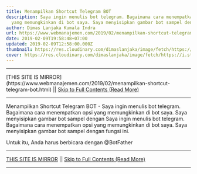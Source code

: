 ```yaml
---
title: Menampilkan Shortcut Telegram BOT
description: Saya ingin menulis bot telegram. Bagaimana cara menempatkan opsi
  yang memungkinkan di bot saya. Saya menyisipkan gambar bot sampel dengan
author: Dimas Lanjaka Kumala Indra
url: https://www.webmanajemen.com/2019/02/menampilkan-shortcut-telegram-bot.html
date: 2019-02-09T19:58:48+07:00
updated: 2019-02-09T12:58:00.000Z
thumbnail: https://res.cloudinary.com/dimaslanjaka/image/fetch/https://i.stack.imgur.com/PPlQ0.png
cover: https://res.cloudinary.com/dimaslanjaka/image/fetch/https://i.stack.imgur.com/PPlQ0.png
---
```


<hr/> [THIS SITE IS MIRROR](https://www.webmanajemen.com/2019/02/menampilkan-shortcut-telegram-bot.html) || <a href="https://www.webmanajemen.com/2019/02/menampilkan-shortcut-telegram-bot.html" rel="follow" class="button" id="read-more">Skip to Full Contents (Read More)</a> <hr/> Menampilkan Shortcut Telegram BOT - Saya ingin menulis bot telegram. Bagaimana cara menempatkan opsi yang memungkinkan di bot saya. Saya menyisipkan gambar bot sampel dengan Saya ingin menulis bot telegram. Bagaimana cara menempatkan opsi yang memungkinkan di bot saya. Saya menyisipkan gambar bot sampel dengan fungsi ini.

Untuk itu, Anda harus berbicara dengan @BotFather <hr/> [THIS SITE IS MIRROR](https://www.webmanajemen.com/2019/02/menampilkan-shortcut-telegram-bot.html) || <a href="https://www.webmanajemen.com/2019/02/menampilkan-shortcut-telegram-bot.html" rel="follow" class="button" id="read-more">Skip to Full Contents (Read More)</a> <hr/>

<script>
    if (location.host.includes('dimaslanjaka12')) {
      location.replace('https://www.webmanajemen.com/2019/02/menampilkan-shortcut-telegram-bot.html');
    }
  </script>